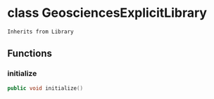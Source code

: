 # class GeosciencesExplicitLibrary

```cpp
Inherits from Library
```

## Functions

### initialize

```cpp
public void initialize()
```
